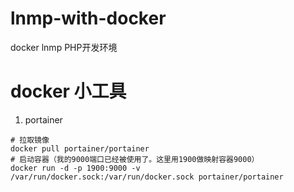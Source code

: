 # lnmp-with-docker
docker lnmp PHP开发环境


# docker 小工具
1. portainer
```
# 拉取镜像
docker pull portainer/portainer
# 启动容器（我的9000端口已经被使用了。这里用1900做映射容器9000）
docker run -d -p 1900:9000 -v /var/run/docker.sock:/var/run/docker.sock portainer/portainer
```